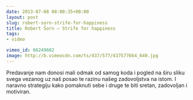 ```yaml
---
date: 2013-07-08 08:00:35+00:00
layout: post
slug: robert-sorn-strife-for-happiness
title: Robert Šorn – Strife for happiness
tags:
- video

vimeo_id: 66249602
image: http://b.vimeocdn.com/ts/437/577/437577664_640.jpg
---
```


Predavanje nam donosi mali odmak od samog koda i pogled na širu sliku svega vezanog uz naš posao te razinu našeg zadovoljstva na istom. I naravno strategiju kako pomaknuti sebe i druge te biti sretan, zadovoljan i motiviran.
